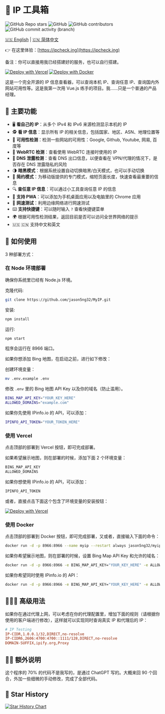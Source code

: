# 🧰 IP 工具箱

![GitHub Repo stars](https://img.shields.io/github/stars/jason5ng32/MyIP)
![GitHub](https://img.shields.io/github/license/jason5ng32/MyIP)
![GitHub contributors](https://img.shields.io/github/contributors/jason5ng32/MyIP)
![GitHub commit activity (branch)](https://img.shields.io/github/commit-activity/m/jason5ng32/MyIP)

[🇺🇸 English](README.md) | [🇨🇳 简体中文](README_CN.md)

👉 在这里体验：[https://ipcheck.ing](https://ipcheck.ing)

备注：你可以直接用我已经搭建好的服务，也可以自行搭建。

[![Deploy with Vercel](https://raw.githubusercontent.com/jason5ng32/MyIP/main/public/res/img/Vercel.svg)](https://vercel.com/new/clone?repository-url=https%3A%2F%2Fgithub.com%2Fjason5ng32%2FMyIP&project-name=MyIP&repository-name=MyIP)
[![Deploy with Docker](https://raw.githubusercontent.com/jason5ng32/MyIP/main/public/res/img/Docker.svg)](https://hub.docker.com/r/jason5ng32/myip)

这是一个完全开源的 IP 信息查看器，可以查询本机 IP、查询任意 IP、查询国内外网站可用性等。这是我第一次用 Vue.js 练手的项目。我……只是一个普通的产品经理。

## 👀 主要功能

* 🖥️ **看自己的 IP**：从多个 IPv4 和 IPv6 来源检测显示本机的 IP
* 🕵️ **看 IP 信息**：显示所有 IP 的相关信息，包括国家、地区、ASN、地理位置等
* 🚦 **可用性检测**：检测一些网站的可用性：Google, Github, Youtube, 网易, 百度等
* 🚥 **WebRTC 检测**：查看使用 WebRTC 连接时使用的 IP
* 🛑 **DNS 泄露检测**：查看 DNS 出口信息，以便查看在 VPN/代理的情况下，是否存在 DNS 泄露隐私的风险
* 🌗 **暗黑模式**：根据系统设置自动切换暗黑/白天模式，也可以手动切换
* 📱 **简约模式**：为移动版提供的专门模式，缩短页面长度，快速查看最重要的信息
* 🔍 **查任意 IP 信息**：可以通过小工具查询任意 IP 的信息
* 📲 **支持 PWA**：可以添加为手机桌面应用以及电脑里的 Chrome 应用
* 🚀 **网速测试**：利用边缘网络进行网速测试
* ⌨️ **支持快捷键**：可以随时输入 `?` 查看快捷键菜单
* 🌍 根据可用性检测结果，返回目前是否可以访问全世界网络的提示
* 🇺🇸 🇨🇳 支持中文和英文

## 📕 如何使用

3 种部署方式：

### 在 Node 环境部署

确保你系统里已经有 Node.js 环境。

克隆代码:

```bash
git clone https://github.com/jason5ng32/MyIP.git
```

安装:

```bash
npm install
```

运行:

```bash
npm start
```

程序会运行在 8966 端口。

如果你想添加 Bing 地图，在启动之前，进行如下修改：

创建环境变量：

```bash
mv .env.example .env
```

修改 `.env` 里的 Bing 地图 API Key 以及你的域名（防止滥用）。

```bash
BING_MAP_API_KEY="YOUR_KEY_HERE"
ALLOWED_DOMAINS="example.com"
```

如果你先使用 IPinfo.io 的 API，可以添加：

```bash
IPINFO_API_TOKEN="YOUR_TOKEN_HERE"
```

### 使用 Vercel

点击顶部的部署到 Vercel 按钮，即可完成部署。

如果希望展示地图，则在部署的时候，添加下面 2 个环境变量：

```bash
BING_MAP_API_KEY
ALLOWED_DOMAINS
```

如果你想使用 IPinfo.io 的 API，可以添加：

```bash
IPINFO_API_TOKEN
```

或者，直接点击下面这个包含了环境变量的安装按钮：

[![Deploy with Vercel](https://raw.githubusercontent.com/jason5ng32/MyIP/main/public/res/img/Vercel.svg)](https://vercel.com/new/clone?repository-url=https%3A%2F%2Fgithub.com%2Fjason5ng32%2FMyIP&env=BING_MAP_API_KEY,ALLOWED_DOMAINS)

### 使用 Docker

点击顶部的部署到 Docker 按钮，即可完成部署，又或者，直接输入下面的命令：

```bash
docker run -d -p 8966:8966 --name myip --restart always jason5ng32/myip:latest
```

如果你希望展示地图，则在部署的时候，设置 Bing Map API Key 和允许的域名：

```bash
docker run -d -p 8966:8966 -e BING_MAP_API_KEY="YOUR_KEY_HERE" -e ALLOWED_DOMAINS="example.com" -e --name myip jason5ng32/myip:latest
```

如果你希望同时使用 IPinfo.io 的 API：

```bash
docker run -d -p 8966:8966 -e BING_MAP_API_KEY="YOUR_KEY_HERE" -e ALLOWED_DOMAINS="example.com" -e IPINFO_API_TOKEN="YOUR_TOKEN_HERE" --name myip jason5ng32/myip:latest
```

## 👩🏻‍💻 高级用法

如果你在通过代理上网，可以考虑在你的代理配置里，增加下面的规则（请根据你使用的客户端进行修改），这样就可以实现同时查询真实 IP 和代理后的 IP：

```ini
# IP Testing
IP-CIDR,1.0.0.1/32,DIRECT,no-resolve
IP-CIDR6,2606:4700:4700::1111/128,DIRECT,no-resolve
DOMAIN-SUFFIX,ipify.org,Proxy
```

## 😶‍🌫️ 额外说明

这个程序的 70% 的代码不是我写的，是通过 ChatGPT 写的。大概来回 90 个回合，外加一些细微的手动修改，完成了全部代码。

## 🌟 Star History

[![Star History Chart](https://api.star-history.com/svg?repos=jason5ng32/MyIP&type=Date)](https://star-history.com/#jason5ng32/MyIP&Date)